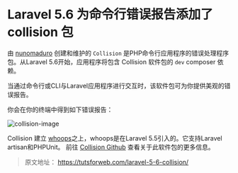 # Laravel 5.6 为命令行错误报告添加了 collision 包

由 [nunomaduro](https://github.com/nunomaduro/) 创建和维护的 `Collision` 是PHP命令行应用程序的错误处理程序包。从Laravel 5.6开始，应用程序将包含 Collision 软件包的 `dev` composer 依赖。

当通过命令行或CLI与Laravel应用程序进行交互时，该软件包可为你提供美观的错误报告。

你会在你的终端中得到如下错误报告：

![collision-image](https://phpcasts.org/uploads/posts/collision-image.png)

Collision 建立 [whoops](https://github.com/filp/whoops)之上，whoops是在Laravel 5.5引入的。它支持Laravel artisan和PHPUnit。 前往 [Collision Github](https://github.com/nunomaduro/collision) 查看关于此软件包的更多信息。

> 原文地址： https://tutsforweb.com/laravel-5-6-collision/